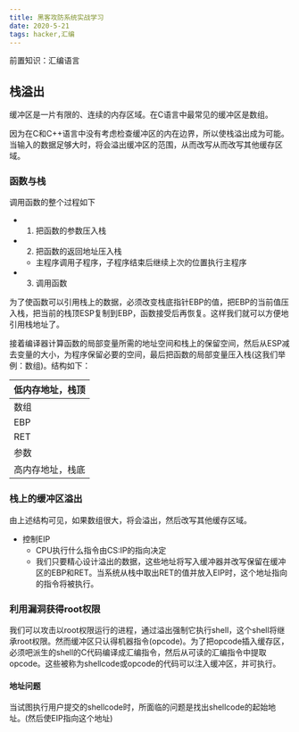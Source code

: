 ```yaml
---
title: 黑客攻防系统实战学习
date: 2020-5-21
tags: hacker,汇编
---
```


前置知识：汇编语言

## 栈溢出

缓冲区是一片有限的、连续的内存区域。在C语言中最常见的缓冲区是数组。

因为在C和C++语言中没有考虑检查缓冲区的内在边界，所以使栈溢出成为可能。当输入的数据足够大时，将会溢出缓冲区的范围，从而改写从而改写其他缓存区域。


### 函数与栈

调用函数的整个过程如下
- 1. 把函数的参数压入栈
- 2. 把函数的返回地址压入栈
    - 主程序调用子程序，子程序结束后继续上次的位置执行主程序
- 3. 调用函数

为了使函数可以引用栈上的数据，必须改变栈底指针EBP的值，把EBP的当前值压入栈，把当前的栈顶ESP复制到EBP，函数接受后再恢复。这样我们就可以方便地引用栈地址了。

接着编译器计算函数的局部变量所需的地址空间和栈上的保留空间，然后从ESP减去变量的大小，为程序保留必要的空间，最后把函数的局部变量压入栈(这我们举例：数组)。结构如下：

| 低内存地址，栈顶 |
|------------------|
| 数组             |
| EBP              |
| RET              |
| 参数             |
| 高内存地址，栈底 |


### 栈上的缓冲区溢出

由上述结构可见，如果数组很大，将会溢出，然后改写其他缓存区域。

- 控制EIP
    - CPU执行什么指令由CS:IP的指向决定
    - 我们只要精心设计溢出的数据，这些地址将写入缓冲器并改写保留在缓冲区的EBP和RET。当系统从栈中取出RET的值并放入EIP时，这个地址指向的指令将被执行。


### 利用漏洞获得root权限

我们可以攻击以root权限运行的进程，通过溢出强制它执行shell，这个shell将继承root权限。然而缓冲区只认得机器指令(opcode)。为了把opcode插入缓存区，必须吧派生的shell的C代码编译成汇编指令，然后从可读的汇编指令中提取opcode。这些被称为shellcode或opcode的代码可以注入缓冲区，并可执行。


#### 地址问题

当试图执行用户提交的shellcode时，所面临的问题是找出shellcode的起始地址。(然后使EIP指向这个地址)

















